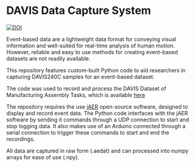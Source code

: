 # DAVIS Data Capture System

[![DOI](https://zenodo.org/badge/741917894.svg)](https://zenodo.org/doi/10.5281/zenodo.10569637)

Event-based data are a lightweight data format for conveying visual information and well-suited for real-time analysis of human motion.  
However, reliable and easy to use methods for creating event-based datasets are not readily available.

This repository features custom-built Python code to aid researchers in capturing DAVIS240C samples for an event-based dataset.

The code was used to record and process the DAVIS Dataset of Manufacturing Assembly Tasks, which is available <a href="https://zenodo.org/records/10562564">here</a>

The repository requires the use <a href="http://jaerproject.org">jAER</a> open-source software, designed to display and record event data. The Python code interfaces with the jAER software by sending it commands through a UDP connection to start and stop logging data. It also makes use of an Arduino connected through a serial connection to trigger these commands to start and end the recordings.

All data are captured in raw form (.aedat) and can processed into numpy arrays for ease of use (.npy). 

